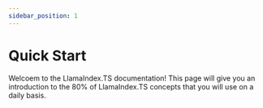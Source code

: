 ```yaml
---
sidebar_position: 1
---
```


# Quick Start

Welcoem to the LlamaIndex.TS documentation! This page will give you an introduction to the 80% of LlamaIndex.TS concepts that you will use on a daily basis.
